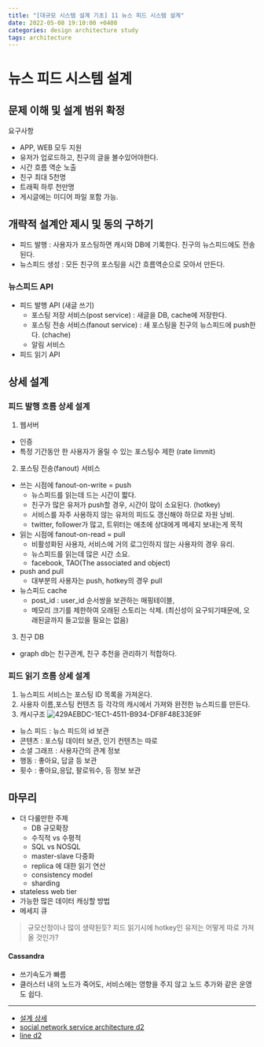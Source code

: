 ```yaml
---
title: "[대규모 시스템 설계 기초] 11 뉴스 피드 시스템 설계"
date: 2022-05-08 19:10:00 +0400
categories: design architecture study
tags: architecture
---
```

# 뉴스 피드 시스템 설계
## 문제 이해 및 설계 범위 확정
요구사항
- APP, WEB 모두 지원
- 유저가 업로드하고, 친구의 글을 볼수있어야한다.
- 시간 흐름 역순 노출
- 친구 최대 5천명
- 트래픽 하루 천만명
- 게시글에는 미디어 파일 포함 가능.
## 개략적 설계안 제시 및 동의 구하기
- 피드 발행 : 사용자가 포스팅하면 캐시와 DB에 기록한다. 친구의 뉴스피드에도 전송된다.
- 뉴스피드 생성 : 모든 친구의 포스팅을 시간 흐름역순으로 모아서 만든다.
### 뉴스피드 API
- 피드 발행 API (새글 쓰기)
  - 포스팅 저장 서비스(post service) : 새글을 DB, cache에 저장한다. 
  - 포스팅 전송 서비스(fanout service) : 새 포스팅을 친구의 뉴스피드에 push한다. (chache)
  - 알림 서비스
- 피드 읽기 API 
## 상세 설계
### 피드 발행 흐름 상세 설계
1. 웹서버
  - 인증
  - 특정 기간동안 한 사용자가 올릴 수 있는 포스팅수 제한 (rate limmit)
2. 포스팅 전송(fanout) 서비스
 - 쓰는 시점에 fanout-on-write = push
   - 뉴스피드를 읽는데 드는 시간이 짧다.
   - 친구가 많은 유저가 push할 경우, 시간이 많이 소요된다. (hotkey)
   - 서비스를 자주 사용하지 않는 유저의 피드도 갱신해야 하므로 자원 낭비.
   - twitter, follower가 많고, 트위터는 애초에 상대에게 메세지 보내는게 목적
 - 읽는 시점에 fanout-on-read = pull
   - 비활성화된 사용자, 서비스에 거의 로그인하지 않는 사용자의 경우 유리.
   - 뉴스피드를 읽는데 많은 시간 소요. 
   - facebook, TAO(The associated and object)
 - push and pull
   - 대부분의 사용자는 push, hotkey의 경우 pull 
 - 뉴스피드 cache
   - post_id : user_id 순서쌍을 보관하는 매핑테이블,
   - 메모리 크기를 제한하여 오래된 스토리는 삭제. (최신성이 요구되기때문에, 오래된글까지 들고있을 필요는 없음)
3. 친구 DB
 - graph db는 친구관계, 친구 추천을 관리하기 적합하다. 
### 피드 읽기 흐름 상세 설계 
1.  뉴스피드 서비스는 포스팅 ID 목록을 가져온다.
2. 사용자 이름,포스팅 컨텐츠 등 각각의 캐시에서 가져와 완전한 뉴스피드를 만든다.
3. 캐시구조
![429AEBDC-1EC1-4511-B934-DF8F48E33E9F](https://user-images.githubusercontent.com/19251378/168613073-7bf8bc26-e6ec-4ee2-b13f-9ff4c3895522.jpeg)
  - 뉴스 피드 : 뉴스 피드의 id 보관
  - 콘텐츠 : 포스팅 데이터 보관, 인기 컨텐츠는 따로
  - 소셜 그래프 : 사용자간의 관계 정보
  - 행동 : 좋아요, 답글 등 보관
  - 횟수 : 좋아요,응답, 팔로워수, 등 정보 보관

## 마무리
- 더 다룰만한 주제
  - DB 규모확장
  - 수직적 vs 수평적
  - SQL vs NOSQL
  - master-slave 다중화
  - replica 에 대한 읽기 연산
  - consistency model
  - sharding
- stateless web tier
- 가능한 많은 데이터 캐싱할 방법
- 메세지 큐

> 규모산정이나 많이 생략된듯? 피드 읽기시에 hotkey인 유저는 어떻게 따로 가져올 것인가?
#### Cassandra
- 쓰기속도가 빠름
- 클러스터 내의 노드가 죽어도, 서비스에는 영향을 주지 않고 노드 추가와 같은 운영도 쉽다.
 
----
- [설계 상세](https://github.com/donnemartin/system-design-primer/tree/master/solutions/system_design/web_crawler)
- [social network service architecture d2](https://d2.naver.com/helloworld/551588)
- [line d2](https://d2.naver.com/helloworld/809802)


